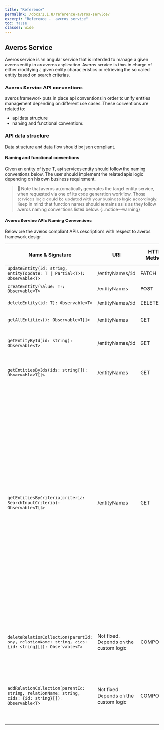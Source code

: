 ```yaml
---
title: "Reference"
permalink: /docs/1.1.8/reference-averos-service/
excerpt: "Reference -  averos service"
toc: false
classes: wide
---
```


## **Averos Service**

Averos service is an angular service that is intended to manage a given averos entity in an averos application.
Averos service is thus in charge of either modifying a given entity characteristics or retrieving the so called entity based on search criterias. 

### **Averos Service API conventions**

averos framework puts in place api conventions in order to unify entities management depending on different use cases. These conventions are related to:
- api data structure
- naming and functional conventions


### **API data structure** 
Data structure and data flow should be json compliant. 


#### **Naming and functional conventions**

Given an entity of type T, api services entity should follow the naming conventions below. The user should implement the related apis logic depending on his own business requirement.

>🚩 Note that averos automatically generates the target entity service, when requested via one of its code generation workflow.
Those services logic could be updated with your business logic accordingly. 
Keep in mind that function names should remains as is as they follow averos naming conventions listed below.
{: .notice--warning}

#### **Averos Service APIs Naming Conventions**

Below are the averos compliant APIs descriptions with respect to averos framework design.


|  **Name & Signature** | **URI** |  **HTTP Method** | **API Logic Type** | **API Description** |
| ------------ | ------------ | ------------ | ------------ | ------------ |
| `updateEntity(id: string, entityTopdate: T \| Partial<T>): Observable<T>` | /entityNames/:id | PATCH | SIMPLE | Updates an averos entity of type T |
| `createEntity(value: T): Observable<T>` | /entityNames | POST | SIMPLE | Creates an averos entity of type T |
| `deleteEntity(id: T): Observable<T>` | /entityNames/:id | DELETE | SIMPLE | Removes an averos entity of type T |
| `getAllEntities(): Observable<T[]>` | /entityNames | GET | SIMPLE | Retrieves a list of all entities instances of type T |
| `getEntityById(id: string): Observable<T>` | /entityNames/:id | GET | SIMPLE | Retrieves the averos entity instance of type T having the requested id |
| `getEntitiesByIds(ids: string[]): Observable<T[]>` | /entityNames | GET | SIMPLE | Retrieves a list of averos entities instances of type T according to their list of ids |
| `getEntitiesByCriteria(criteria: SearchInputCriteria): Observable<T[]>` | /entityNames | GET | SIMPLE | Retrieves a list of averos entities instances of type T that meets the given criteria. <br/> Note that **criteria** is of type **SearchInputCriteria** which is an averos type defining the criteria in a search use case. <br> Search use cases are composite averos use cases that are build as a composition of atomic averos components. Each component accepts a search input entry of type string, and outputs an averos criteria type. <br/> **SearchInputCriteria** is thus the aggregation of all averos criteria resulted in the aggregation of averos atomic components. <br/> More on this topic will be available soon in the ongoing averos documentation. |
| `deleteRelationCollection(parentId: any, relationName: string, cids: {id: string}[]): Observable<T>` | Not fixed. <br/> Depends on the custom logic | COMPOSITE | Not fixed. <br/> Depends on the custom logic | Deletes one or several composite entity child that belongs to a one to many relationship. <br/> Returns the parent entity (relashionship owner) |
| `addRelationCollection(parentId: string, relationName: string, cids: {id: string}[]): Observable<T>` | Not fixed. <br/> Depends on the custom logic | COMPOSITE | Not fixed. <br/> Depends on the custom logic | Adds one or several composite averos entity child(s) that are/is part of a one to many relationship. <br/> Returns the parent entity (relashionship owner) |

